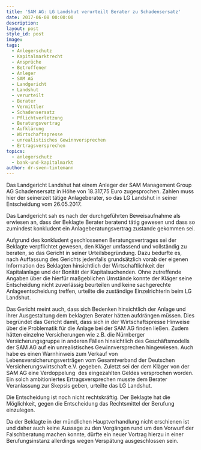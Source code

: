 ```yaml
---
title: 'SAM AG: LG Landshut verurteilt Berater zu Schadensersatz'
date: 2017-06-08 00:00:00
description:
layout: post
style_id: post
image:
tags:
  - Anlegerschutz
  - Kapitalmarktrecht
  - Ansprüche
  - Betroffener
  - Anleger
  - SAM AG
  - Landgericht
  - Landshut
  - verurteilt
  - Berater
  - Vermittler
  - Schadensersatz
  - Pflichtverletzung
  - Beratungsvertrag
  - Aufklärung
  - Wirtschaftspresse
  - unrealistisches Gewinnversprechen
  - Ertragsversprechen
topics:
  - anlegerschutz
  - bank-und-kapitalmarkt
author: dr-sven-tintemann
---
```



Das Landgericht Landshut hat einem Anleger der SAM Management Group AG Schadensersatz in Höhe von 18.317,75 Euro zugesprochen. Zahlen muss hier der seinerzeit tätige Anlageberater, so das LG Landshut in seiner Entscheidung vom 26.05.2017.

Das Landgericht sah es nach der durchgeführten Beweisaufnahme als erwiesen an, dass der Beklagte Berater beratend tätig gewesen und dass so zumindest konkludent ein Anlageberatungsvertrag zustande gekommen sei.

Aufgrund des konkludent geschlossenen Beratungsvertrages sei der Beklagte verpflichtet gewesen, den Kläger umfassend und vollständig zu beraten, so das Gericht in seiner Urteilsbegründung. Dazu bedurfte es, nach Auffassung des Gerichts jedenfalls grundsätzlich vorab der eigenen Information des Beklagten hinsichtlich der Wirtschaftlichkeit der Kapitalanlage und der Bonität der Kapitalsuchenden. Ohne zutreffende Angaben über die hierfür maßgeblichen Umstände konnte der Kläger seine Entscheidung nicht zuverlässig beurteilen und keine sachgerechte Anlageentscheidung treffen, urteilte die zuständige Einzelrichterin beim LG Landshut.

Das Gericht meint auch, dass sich Bedenken hinsichtlich der Anlage und ihrer Ausgestaltung dem beklagten Berater hätten aufdrängen müssen. Dies begründet das Gericht damit, dass sich in der Wirtschaftspresse Hinweise über die Problematik für die Anlage bei der SAM AG finden ließen. Zudem hätten einzelne Versicherungen wie z.B. die Nürnberger Versicherungsgruppe in anderen Fällen hinsichtlich des Geschäftsmodells der SAM AG auf ein unrealistisches Gewinnversprechen hingewiesen. Auch habe es einen Warnhinweis zum Verkauf von Lebensversicherungsverträgen vom Gesamtverband der Deutschen Versicherungswirtschaft e.V. gegeben. Zuletzt sei der dem Kläger von der SAM AG eine Verdoppelung  des eingezahlten Geldes versprochen worden. Ein solch ambitioniertes Ertragsversprechen musste dem Berater Veranlassung zur Skepsis geben, urteilte das LG Landshut.

Die Entscheidung ist noch nicht rechtskräftig. Der Beklagte hat die Möglichkeit, gegen die Entscheidung das Rechtsmittel der Berufung einzulegen.

Da der Beklagte in der mündlichen Hauptverhandlung nicht erschienen ist und daher auch keine Aussage zu den Vorgängen rund um den Vorwurf der Falschberatung machen konnte, dürfte ein neuer Vortrag hierzu in einer Berufungsinstanz allerdings wegen Verspätung ausgeschlossen sein.